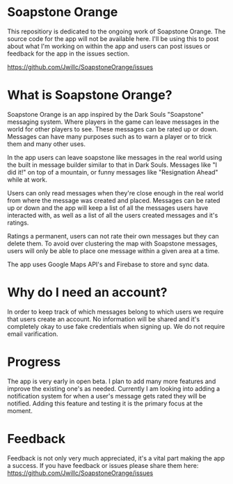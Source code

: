 # Soapstone Orange

This repositiory is dedicated to the ongoing work of Soapstone Orange. The source code for the app will not be available here. I'll be using this to post about what I'm working on within the app and users can post issues or feedback for the app in the issues section.

https://github.com/Jwillc/SoapstoneOrange/issues

# What is Soapstone Orange?

Soapstone Orange is an app inspired by the Dark Souls "Soapstone" messaging system. Where players in the game can leave messages in the world for other players to see. These messages can be rated up or down. Messages can have many purposes such as to warn a player or to trick them and many other uses.

In the app users can leave soapstone like messages in the real world using the built in message builder similar to that in Dark Souls. Messages like "I did it!" on top of a mountain, or funny messages like "Resignation Ahead" while at work.

Users can only read messages when they're close enough in the real world from where the message was created and placed. Messages can be rated up or down and the app will keep a list of all the messages users have interacted with, as well as a list of all the users created messages and it's ratings.

Ratings a permanent, users can not rate their own messages but they can delete them. To avoid over clustering the map with Soapstone messages, users will only be able to place one message within a given area at a time. 

The app uses Google Maps API's and Firebase to store and sync data. 

# Why do I need an account?

In order to keep track of which messages belong to which users we require that users create an account. No information will be shared and it's completely okay to use fake credentials when signing up. We do not require email varification.

# Progress

The app is very early in open beta. I plan to add many more features and improve the existing one's as needed. Currently I am looking into adding a notification system for when a user's message gets rated they will be notified. Adding this feature and testing it is the primary focus at the moment. 

# Feedback 

Feedback is not only very much appreciated, it's a vital part making the app a success. If you have feedback or issues please share them here: https://github.com/Jwillc/SoapstoneOrange/issues
